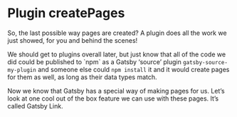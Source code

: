 # Plugin createPages

So, the last possible way pages are created? A plugin does all the work we just showed, for you and behind the scenes!

We should get to plugins overall later, but just know that all of the code we did could be published to \`npm\` as a Gatsby ‘source’ plugin `gatsby-source-my-plugin` and someone else could `npm install` it and it would create pages for them as well, as long as their data types match.

Now we know that Gatsby has a special way of making pages for us. Let’s look at one cool out of the box feature we can use with these pages. It’s called Gatsby Link.

